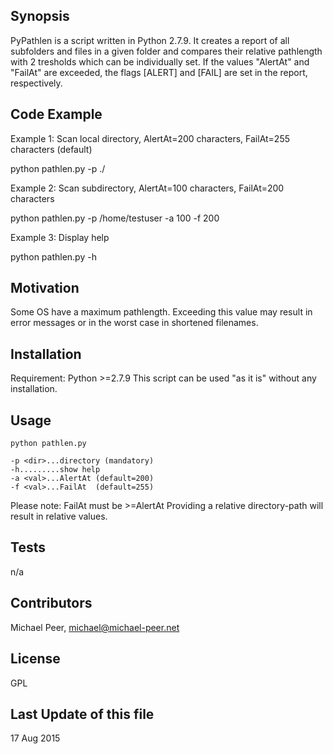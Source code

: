 ## Synopsis

PyPathlen is a script written in Python 2.7.9. It creates a report of all subfolders and files in a given folder
and compares their relative pathlength with 2 tresholds which can be individually set. If the values "AlertAt" and "FailAt"
are exceeded, the flags [ALERT] and [FAIL] are set in the report, respectively.

## Code Example

Example 1: Scan local directory, AlertAt=200 characters, FailAt=255 characters (default)

python pathlen.py -p ./

Example 2: Scan subdirectory, AlertAt=100 characters, FailAt=200 characters

python pathlen.py -p /home/testuser -a 100 -f 200

Example 3: Display help

python pathlen.py -h

## Motivation

Some OS have a maximum pathlength. Exceeding this value may result in error messages or in the worst case 
in shortened filenames.


## Installation

Requirement: Python >=2.7.9
This script can be used "as it is" without any installation.

## Usage
```
python pathlen.py 

-p <dir>...directory (mandatory)
-h.........show help
-a <val>...AlertAt (default=200)
-f <val>...FailAt  (default=255)

```
Please note:
FailAt must be >=AlertAt
Providing a relative directory-path will result in relative values.

## Tests

n/a

## Contributors

Michael Peer, michael@michael-peer.net

## License

GPL

## Last Update of this file

17 Aug 2015

